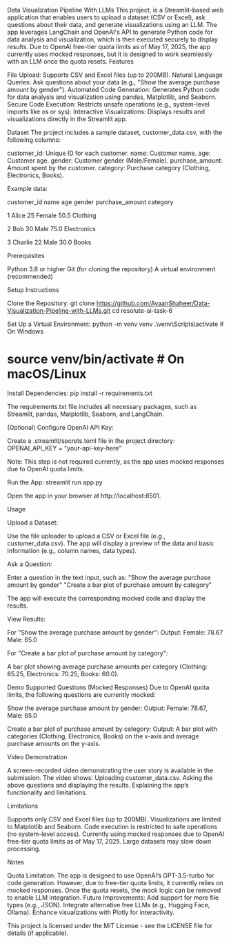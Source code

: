 Data Visualization Pipeline With LLMs
This project, is a Streamlit-based web application that enables users to upload a dataset (CSV or Excel), ask questions about their data, and generate visualizations using an LLM. The app leverages LangChain and OpenAI's API to generate Python code for data analysis and visualization, which is then executed securely to display results. Due to OpenAI free-tier quota limits as of May 17, 2025, the app currently uses mocked responses, but it is designed to work seamlessly with an LLM once the quota resets.
Features

File Upload: Supports CSV and Excel files (up to 200MB).
Natural Language Queries: Ask questions about your data (e.g., "Show the average purchase amount by gender").
Automated Code Generation: Generates Python code for data analysis and visualization using pandas, Matplotlib, and Seaborn.
Secure Code Execution: Restricts unsafe operations (e.g., system-level imports like os or sys).
Interactive Visualizations: Displays results and visualizations directly in the Streamlit app.

Dataset
The project includes a sample dataset, customer_data.csv, with the following columns:

customer_id: Unique ID for each customer.
name: Customer name.
age: Customer age.
gender: Customer gender (Male/Female).
purchase_amount: Amount spent by the customer.
category: Purchase category (Clothing, Electronics, Books).

Example data:



customer_id
name
age
gender
purchase_amount
category



1
Alice
25
Female
50.5
Clothing


2
Bob
30
Male
75.0
Electronics


3
Charlie
22
Male
30.0
Books


Prerequisites

Python 3.8 or higher
Git (for cloning the repository)
A virtual environment (recommended)

Setup Instructions

Clone the Repository:
git clone https://github.com/AyaanShaheer/Data-Visualization-Pipeline-with-LLMs.git
cd resolute-ai-task-6


Set Up a Virtual Environment:
python -m venv venv
.\venv\Scripts\activate  # On Windows
# source venv/bin/activate  # On macOS/Linux


Install Dependencies:
pip install -r requirements.txt

The requirements.txt file includes all necessary packages, such as Streamlit, pandas, Matplotlib, Seaborn, and LangChain.

(Optional) Configure OpenAI API Key:

Create a .streamlit/secrets.toml file in the project directory:
OPENAI_API_KEY = "your-api-key-here"


Note: This step is not required currently, as the app uses mocked responses due to OpenAI quota limits.



Run the App:
streamlit run app.py


Open the app in your browser at http://localhost:8501.



Usage

Upload a Dataset:

Use the file uploader to upload a CSV or Excel file (e.g., customer_data.csv).
The app will display a preview of the data and basic information (e.g., column names, data types).


Ask a Question:

Enter a question in the text input, such as:
"Show the average purchase amount by gender"
"Create a bar plot of purchase amount by category"


The app will execute the corresponding mocked code and display the results.


View Results:

For "Show the average purchase amount by gender":
Output:
Female: 78.67
Male: 65.0


For "Create a bar plot of purchase amount by category":

A bar plot showing average purchase amounts per category (Clothing: 85.25, Electronics: 70.25, Books: 60.0).





Demo
Supported Questions (Mocked Responses)
Due to OpenAI quota limits, the following questions are currently mocked:

Show the average purchase amount by gender:
Output: Female: 78.67, Male: 65.0


Create a bar plot of purchase amount by category:
Output: A bar plot with categories (Clothing, Electronics, Books) on the x-axis and average purchase amounts on the y-axis.



Video Demonstration

A screen-recorded video demonstrating the user story is available in the submission.
The video shows:
Uploading customer_data.csv.
Asking the above questions and displaying the results.
Explaining the app’s functionality and limitations.



Limitations

Supports only CSV and Excel files (up to 200MB).
Visualizations are limited to Matplotlib and Seaborn.
Code execution is restricted to safe operations (no system-level access).
Currently using mocked responses due to OpenAI free-tier quota limits as of May 17, 2025.
Large datasets may slow down processing.

Notes

Quota Limitation: The app is designed to use OpenAI’s GPT-3.5-turbo for code generation. However, due to free-tier quota limits, it currently relies on mocked responses. Once the quota resets, the mock logic can be removed to enable LLM integration.
Future Improvements:
Add support for more file types (e.g., JSON).
Integrate alternative free LLMs (e.g., Hugging Face, Ollama).
Enhance visualizations with Plotly for interactivity.




This project is licensed under the MIT License - see the LICENSE file for details (if applicable).
